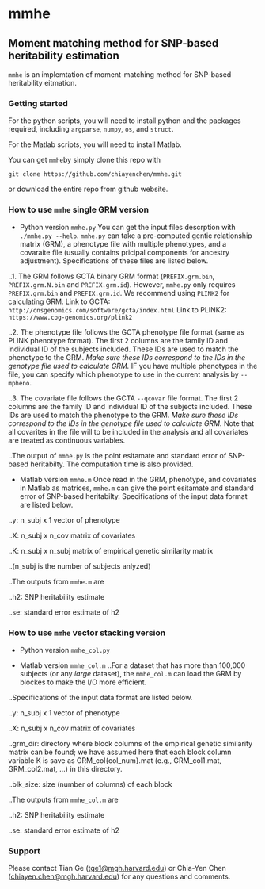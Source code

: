 # mmhe
## Moment matching method for SNP-based heritability estimation

`mmhe` is an implemtation of moment-matching method for SNP-based heritability eitmation.


### Getting started
For the python scripts, you will need to install python and the packages required, including `argparse`, `numpy`, `os`, and `struct`.

For the Matlab scripts, you will need to install Matlab.

You can get `mmhe`by simply clone this repo with 
```  
git clone https://github.com/chiayenchen/mmhe.git
```
or download the entire repo from github website.


### How to use `mmhe` single GRM version
* Python version `mmhe.py`
You can get the input files descrption with `./mmhe.py --help`.
`mmhe.py` can take a pre-computed gentic relationship matrix (GRM), a phenotype file with multiple phenotypes, and a covaraite file (usually contains pricipal components for ancestry adjustment). Specifications of these files are listed below.

..1. The GRM follows GCTA binary GRM format (`PREFIX.grm.bin`, `PREFIX.grm.N.bin` and `PREFIX.grm.id`). However, `mmhe.py` only requires `PREFIX.grm.bin` and `PREFIX.grm.id`. We recommend using `PLINK2` for calculating GRM. 
Link to GCTA: `http://cnsgenomics.com/software/gcta/index.html`
Link to PLINK2: `https://www.cog-genomics.org/plink2`

..2. The phenotype file follows the GCTA phenotype file format (same as PLINK phenotype format). The first 2 columns are the family ID and individual ID of the subjects included. These IDs are used to match the phenotype to the GRM. _Make sure these IDs correspond to the IDs in the genotype file used to calculate GRM._ IF you have multiple phenotypes in the file, you can specify which phenotype to use in the current analysis by `--mpheno`.

..3. The covariate file follows the GCTA `--qcovar` file format. The first 2 columns are the family ID and individual ID of the subjects included. These IDs are used to match the phenotype to the GRM. _Make sure these IDs correspond to the IDs in the genotype file used to calculate GRM._ Note that all covarites in the file will to be included in the analysis and all covariates are treated as continuous variables.

..The output of `mmhe.py` is the point esitamate and standard error of SNP-based heritabilty. The computation time is also provided.

* Matlab version `mmhe.m`
Once read in the GRM, phenotype, and covariates in Matlab as matrices, `mmhe.m` can give the point esitamate and standard error of SNP-based heritabilty. Specifications of the input data format are listed below.

..y: n_subj x 1 vector of phenotype

..X: n_subj x n_cov matrix of covariates

..K: n_subj x n_subj matrix of empirical genetic similarity matrix

..(n_subj is the number of subjects anlyzed)

..The outputs from `mmhe.m` are

..h2: SNP heritability estimate

..se: standard error estimate of h2

### How to use `mmhe` vector stacking version
* Python version `mmhe_col.py`


* Matlab version `mmhe_col.m`
..For a dataset that has more than 100,000 subjects (or any *large* dataset), the `mmhe_col.m` can load the GRM by blockes to make the I/O more efficient.

..Specifications of the input data format are listed below.

..y: n_subj x 1 vector of phenotype

..X: n_subj x n_cov matrix of covariates

..grm_dir: directory where block columns of the empirical genetic
similarity matrix can be found; we have assumed here that each block
column variable K is save as GRM_col{col_num}.mat (e.g., GRM_col1.mat, GRM_col2.mat, ...) in this directory.

..blk_size: size (number of columns) of each block

..The outputs from `mmhe_col.m` are

..h2: SNP heritability estimate

..se: standard error estimate of h2


### Support
Please contact Tian Ge (tge1@mgh.harvard.edu) or Chia-Yen Chen (chiayen.chen@mgh.harvard.edu) for any questions and comments.
